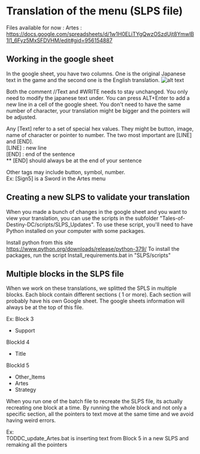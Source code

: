 # Translation of the menu (SLPS file)
Files available for now :
Artes : https://docs.google.com/spreadsheets/d/1w1H0ELiTYgQwzOSzdUjt8YmwlB1I1_6Fyz5MxSFDVHM/edit#gid=956154887

## Working in the google sheet

In the google sheet, you have two columns. One is the original Japanese text in the game and the second one is 
the English translation.
![alt text](https://raw.githubusercontent.com/pnvnd/Tales-of-Destiny-DC/master/patch/SLPS/HowToSLPS.png "Sample google sheet")

Both the comment //Text and #WRITE needs to stay unchanged. You only need to modify the japanese text under.
You can press ALT+Enter to add a new line in a cell of the google sheet. You don't need to have the same number of character, your
translation might be bigger and the pointers will be adjusted.

Any [Text] refer to a set of special hex values. They might be button, image, name of character or pointer to number.
The two most important are [LINE] and [END].   
[LINE] : new line   
[END] : end of the sentence   
** [END] should always be at the end of your sentence

Other tags may include button, symbol, number.  
Ex: [Sign5] is a Sword in the Artes menu

## Creating a new SLPS to validate your translation

When you made a bunch of changes in the google sheet and you want to view your translation, you can use the scripts in
the subfolder "Tales-of-Destiny-DC/scripts/SLPS_Updates". To use these script, you'll need to have Python installed on your computer
with some packages.

Install python from this site https://www.python.org/downloads/release/python-379/
To install the packages, run the script Install_requirements.bat in "SLPS/scripts"

## Multiple blocks in the SLPS file

When we work on these translations, we splitted the SPLS in multiple blocks. Each block contain different sections ( 1 or more).
Each section will probably have his own Google sheet. The google sheets information will always be at the top of this file.

Ex:
Block 3
- Support

BlockId 4
- Title

BlockId 5  
- Other_Items  
- Artes
- Strategy

When you run one of the batch file to recreate the SLPS file, its actually recreating one block at a time. By running the whole block and 
not only a specific section, all the pointers to text move at the same time and we avoid having weird errors.

Ex:  
TODDC_update_Artes.bat is inserting text from Block 5 in a new SLPS and remaking all the pointers